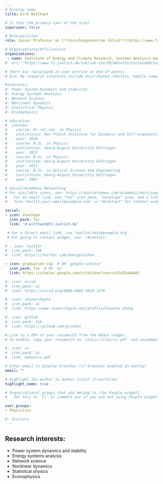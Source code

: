 ```yaml
---
# Display name
title: Dirk Witthaut

# Is this the primary user of the site?
superuser: false

# Role/position
role: Junior Professor at [**Forschungszentrum Jülich**](https://www.fz-juelich.de/iek/iek-ste/EN/AboutUs/LeitendeMitarbeiter/Witthaut/Witthaut_node.html)

# Organizations/Affiliations
organizations:
 - name: Institute of Energy and Climate Research, Systems Analysis and Technology Evaluation (IEK-STE)
#  url: "https://www.fz-juelich.de/iek/iek-ste/EN/AboutUs/LeitendeMitarbeiter/Witthaut/Witthaut_node.html"

# Short bio (displayed in user profile at end of posts)
# bio: My research interests include distributed robotics, mobile computing and programmable matter.

#interests:
#- Power System Dynamics and Stability
#- Energy Systems Analysis
#- Network Science
#- Nonlinear Dynamics
#- Statistical Physics
#- Econophysics

# education:
#  courses:
#  - course: Dr.rer.nat. in Physics
#    institution: Max Planck Institute for Dynamics and Self-organization
#    year: 2018
#  - course: M.Sc. in Physics
#    institution: Georg-August University Göttingen
#    year: 2013
#  - course: B.Sc. in Physics
#    institution: Georg-August University Göttingen
#    year: 2011
#  - course: B.Sc. in Optical Science and Engineering
#    institution: Georg-August University Göttingen
#    year: 2007

# Social/Academic Networking
# For available icons, see: https://sourcethemes.com/academic/docs/page-builder/#icons
#   For an email link, use "fas" icon pack, "envelope" icon, and a link in the
#   form "mailto:your-email@example.com" or "#contact" for contact widget.

social:
- icon: envelope
  icon_pack: far
  link: 'd.witthaut@fz-juelich.de' 

 # For a direct email link, use "mailto:test@example.org".
 # For going to contact widget, use '/#contact'

# - icon: twitter
#  icon_pack: fab
#  link: https://twitter.com/GeorgeCushen

- icon: graduation-cap  # OR `google-scholar`
  icon_pack: fas  # OR `ai`
  link: https://scholar.google.com/citations?user=rSJwZFwAAAAJ

#- icon: orcid
#  icon_pack: ai
#  link: https://orcid.org/0000-0003-3816-1478

#- icon: researchgate
#  icon_pack: ai
#  link: https://www.researchgate.net/profile/Xiaozhu_Zhang

#- icon: github
#  icon_pack: fab
#  link: https://github.com/gcushen

# Link to a PDF of your resume/CV from the About widget.
# To enable, copy your resume/CV to `static/files/cv.pdf` and uncomment the lines below.

#- icon: cv
#  icon_pack: ai
#  link: media/cv.pdf

# Enter email to display Gravatar (if Gravatar enabled in Config)
email: ""

# Highlight the author in author lists? (true/false)
highlight_name: true

# Organizational groups that you belong to (for People widget)
#   Set this to `[]` or comment out if you are not using People widget.

user_groups:
- Physicists

#- Visitors
---
```


## Research interests:

- Power system dynamics and stability
- Energy systems analysis
- Network science
- Nonlinear dynamics
- Statistical shysics
- Econophysics

<!--Nelson Bighetti is a professor of artificial intelligence at the Stanford AI Lab. His research interests include distributed robotics, mobile computing and programmable matter. He leads the Robotic Neurobiology group, which develops self-reconfiguring robots, systems of self-organizing robots, and mobile sensor networks.-->